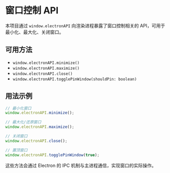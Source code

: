 # 窗口控制 API

本项目通过 `window.electronAPI` 向渲染进程暴露了窗口控制相关的 API，可用于最小化、最大化、关闭窗口。

## 可用方法

- `window.electronAPI.minimize()`
- `window.electronAPI.maximize()`
- `window.electronAPI.close()`
- `window.electronAPI.togglePinWindow(shouldPin: boolean)`

## 用法示例

```js
// 最小化窗口
window.electronAPI.minimize();

// 最大化/还原窗口
window.electronAPI.maximize();

// 关闭窗口
window.electronAPI.close();

// 置顶窗口
window.electronAPI.togglePinWindow(true);
```

这些方法会通过 Electron 的 IPC 机制与主进程通信，实现窗口的实际操作。 